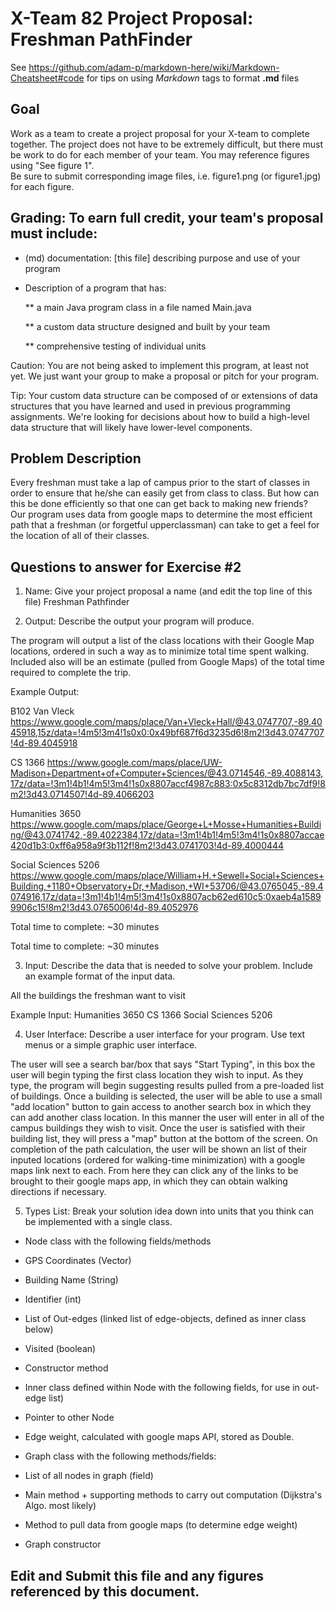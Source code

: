 # X-Team 82 Project Proposal: Freshman PathFinder

See https://github.com/adam-p/markdown-here/wiki/Markdown-Cheatsheet#code for tips on using *Markdown* tags to format __.md__ files

## Goal

Work as a team to create a project proposal for your X-team to complete together.
The project does not have to be extremely difficult,
but there must be work to do for each member of your team.
You may reference figures using "See figure 1".  
Be sure to submit corresponding image files, i.e. figure1.png (or figure1.jpg) for each figure.

## Grading: To earn full credit, your team's proposal must include:

* (md) documentation: [this file] describing purpose and use of your program

* Description of a program that has:

  ** a main Java program class in a file named Main.java
  
  ** a custom data structure designed and built by your team
  
  ** comprehensive testing of individual units
  
 Caution: You are not being asked to implement this program, at least not yet. 
 We just want your group to make a proposal or pitch for your program.
 
 Tip: Your custom data structure can be composed of or extensions of data structures that you have learned and used in previous programming assignments.  We're looking for decisions about how to build a high-level data structure that will likely have lower-level components.

## Problem Description

Every freshman must take a lap of campus prior to the start of classes in order to ensure that he/she can easily get from class to class. But how can this be done efficiently so that one can get back to making new friends? Our program uses data from google maps to determine the most efficient path that a freshman (or forgetful upperclassman) can take to get a feel for the location of all of their classes.

## Questions to answer for Exercise #2

1. Name: Give your project proposal a name (and edit the top line of this file)
Freshman Pathfinder


2. Output: Describe the output your program will produce.

The program will output a list of the class locations with their Google Map locations, ordered in such a way as to minimize total time spent walking. Included also will be an estimate (pulled from Google Maps) of the total time required to complete the trip.

Example Output:

B102 Van Vleck https://www.google.com/maps/place/Van+Vleck+Hall/@43.0747707,-89.4045918,15z/data=!4m5!3m4!1s0x0:0x49bf687f6d3235d6!8m2!3d43.0747707!4d-89.4045918

CS 1366
https://www.google.com/maps/place/UW-Madison+Department+of+Computer+Sciences/@43.0714546,-89.4088143,17z/data=!3m1!4b1!4m5!3m4!1s0x8807accf4987c883:0x5c8312db7bc7df9!8m2!3d43.0714507!4d-89.4066203

Humanities 3650
https://www.google.com/maps/place/George+L+Mosse+Humanities+Building/@43.0741742,-89.4022384,17z/data=!3m1!4b1!4m5!3m4!1s0x8807accae420d1b3:0xff6a958a9f3b112f!8m2!3d43.0741703!4d-89.4000444

Social Sciences 5206
https://www.google.com/maps/place/William+H.+Sewell+Social+Sciences+Building,+1180+Observatory+Dr,+Madison,+WI+53706/@43.0765045,-89.4074916,17z/data=!3m1!4b1!4m5!3m4!1s0x8807acb62ed610c5:0xaeb4a15899906c15!8m2!3d43.0765006!4d-89.4052976

Total time to complete: ~30 minutes

Total time to complete: ~30 minutes

3. Input: Describe the data that is needed to solve your problem. Include an example format of the input data.

All the buildings the freshman want to visit

Example Input:
Humanities 3650
CS 1366
Social Sciences 5206

4. User Interface: Describe a user interface for your program.  Use text menus or a simple graphic user interface.

The user will see a search bar/box that says "Start Typing", in this box the user will begin typing the first class location they wish to input. As they type, the program will begin suggesting results pulled from a pre-loaded list of buildings. Once a building is selected, the user will be able to use a small "add location" button to gain access to another search box in which they can add another class location. In this manner the user will enter in all of the campus buildings they wish to visit. Once the user is satisfied with their building list, they will press a "map" button at the bottom of the screen. On completion of the path calculation, the user will be shown an list of their inputed locations (ordered for walking-time minimization) with a google maps link next to each. From here they can click any of the links to be brought to their google maps app, in which they can obtain walking directions if necessary.


5. Types List: Break your solution idea down into units that you think can be implemented with a single class.

- Node class with the following fields/methods
 - GPS Coordinates (Vector)
 - Building Name (String)
 - Identifier (int)
 - List of Out-edges (linked list of edge-objects, defined as inner class below)
 - Visited (boolean)
 - Constructor method
 
 - Inner class defined within Node with the following fields, for use in out-edge list)
  - Pointer to other Node
  - Edge weight, calculated with google maps API, stored as Double.
 
 - Graph class with the following methods/fields:
  - List of all nodes in graph (field)
  - Main method + supporting methods to carry out computation (Dijkstra's Algo. most likely)
  - Method to pull data from google maps (to determine edge weight)
  - Graph constructor




## Edit and Submit this file and any figures referenced by this document.


